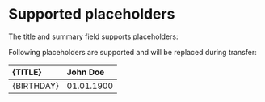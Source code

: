 # Supported placeholders #

The title and summary field supports placeholders:

Following placeholders are supported and will be replaced during transfer:

| {TITLE}    | John Doe |
|:-----------|:---------|
| {BIRTHDAY} | 01.01.1900 |